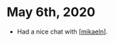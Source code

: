 # May 6th, 2020
- Had a nice chat with [[mikaeln]]. 

[//begin]: # "Autogenerated link references for markdown compatibility"
[mikaeln]: ../mikaeln.md "Mikaeln"
[//end]: # "Autogenerated link references"